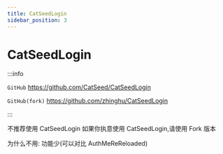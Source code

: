 ```yaml
---
title: CatSeedLogin
sidebar_position: 3
---
```


# CatSeedLogin

:::info

`GitHub` https://github.com/CatSeed/CatSeedLogin

`GitHub(fork)` https://github.com/zhinghu/CatSeedLogin

:::

不推荐使用 CatSeedLogin 如果你执意使用 CatSeedLogin,请使用 Fork 版本

为什么不用: 功能少(可以对比 AuthMeReReloaded)